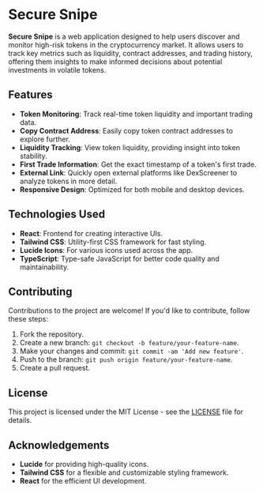 # Secure Snipe

**Secure Snipe** is a web application designed to help users discover and monitor high-risk tokens in the cryptocurrency market. It allows users to track key metrics such as liquidity, contract addresses, and trading history, offering them insights to make informed decisions about potential investments in volatile tokens.

## Features

- **Token Monitoring**: Track real-time token liquidity and important trading data.
- **Copy Contract Address**: Easily copy token contract addresses to explore further.
- **Liquidity Tracking**: View token liquidity, providing insight into token stability.
- **First Trade Information**: Get the exact timestamp of a token's first trade.
- **External Link**: Quickly open external platforms like DexScreener to analyze tokens in more detail.
- **Responsive Design**: Optimized for both mobile and desktop devices.

## Technologies Used

- **React**: Frontend for creating interactive UIs.
- **Tailwind CSS**: Utility-first CSS framework for fast styling.
- **Lucide Icons**: For various icons used across the app.
- **TypeScript**: Type-safe JavaScript for better code quality and maintainability.

## Contributing

Contributions to the project are welcome! If you'd like to contribute, follow these steps:

1. Fork the repository.
2. Create a new branch: `git checkout -b feature/your-feature-name`.
3. Make your changes and commit: `git commit -am 'Add new feature'`.
4. Push to the branch: `git push origin feature/your-feature-name`.
5. Create a pull request.

## License

This project is licensed under the MIT License - see the [LICENSE](LICENSE) file for details.

## Acknowledgements

- **Lucide** for providing high-quality icons.
- **Tailwind CSS** for a flexible and customizable styling framework.
- **React** for the efficient UI development.
